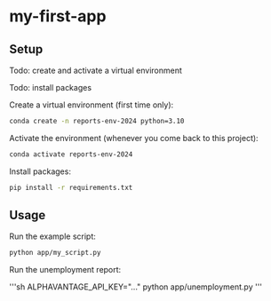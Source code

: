 # my-first-app

## Setup

Todo: create and activate a virtual environment

Todo: install packages

Create a virtual environment (first time only):

```sh
conda create -n reports-env-2024 python=3.10
```

Activate the environment (whenever you come back to this project):

```sh
conda activate reports-env-2024
```

Install packages:

```sh
pip install -r requirements.txt
```

## Usage

Run the example script:

```sh
python app/my_script.py
```


Run the unemployment report: 

'''sh
ALPHAVANTAGE_API_KEY="..." python app/unemployment.py
'''

